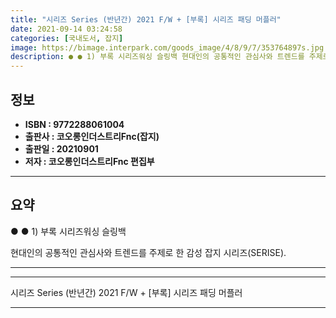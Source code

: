 ```yaml
---
title: "시리즈 Series (반년간) 2021 F/W + [부록] 시리즈 패딩 머플러"
date: 2021-09-14 03:24:58
categories: [국내도서, 잡지]
image: https://bimage.interpark.com/goods_image/4/8/9/7/353764897s.jpg
description: ● ● 1) 부록 시리즈워싱 슬링백 현대인의 공통적인 관심사와 트렌드를 주제로 한 감성 잡지 시리즈(SERISE).
---
```


## **정보**

- **ISBN : 9772288061004**
- **출판사 : 코오롱인더스트리Fnc(잡지)**
- **출판일 : 20210901**
- **저자 : 코오롱인더스트리Fnc 편집부**

------



## **요약**

●  ●  1) 부록  시리즈워싱 슬링백

현대인의 공통적인 관심사와 트렌드를 주제로 한 감성 잡지 시리즈(SERISE).

------



------


시리즈 Series (반년간) 2021 F/W + [부록] 시리즈 패딩 머플러 

------


